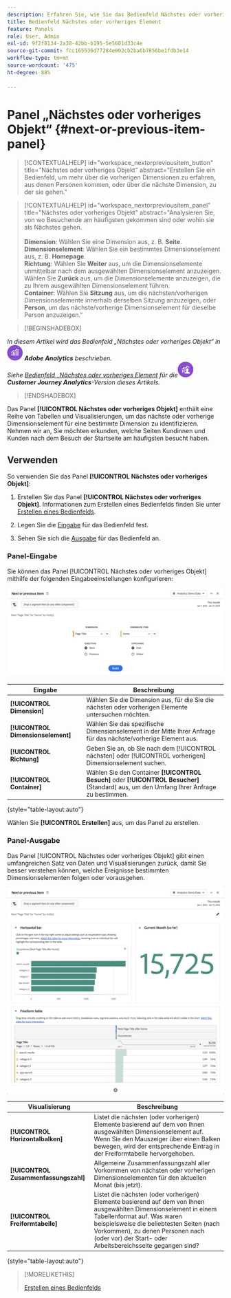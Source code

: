 ```yaml
---
description: Erfahren Sie, wie Sie das Bedienfeld Nächstes oder vorheriges Element verwenden, das die nächsten oder vorherigen Elemente für eine bestimmte Dimension anzeigt.
title: Bedienfeld Nächstes oder vorheriges Element
feature: Panels
role: User, Admin
exl-id: 9f2f8134-2a38-42bb-b195-5e5601d33c4e
source-git-commit: fcc165536d77284e002cb2ba6b7856be1fdb3e14
workflow-type: tm+mt
source-wordcount: '475'
ht-degree: 88%

---
```


# Panel „Nächstes oder vorheriges Objekt“ {#next-or-previous-item-panel}

>[!CONTEXTUALHELP]
>id="workspace_nextorpreviousitem_button"
>title="Nächstes oder vorheriges Objekt"
>abstract="Erstellen Sie ein Bedienfeld, um mehr über die vorherigen Dimensionen zu erfahren, aus denen Personen kommen, oder über die nächste Dimension, zu der sie gehen."

>[!CONTEXTUALHELP]
>id="workspace_nextorpreviousitem_panel"
>title="Nächstes oder vorheriges Objekt"
>abstract="Analysieren Sie, von wo Besuchende am häufigsten gekommen sind oder wohin sie als Nächstes gehen.<br/><br/>**Dimension**: Wählen Sie eine Dimension aus, z. B. **Seite**.<br/>**Dimensionselement**: Wählen Sie ein bestimmtes Dimensionselement aus, z. B. **Homepage**.<br/>**Richtung**: Wählen Sie **Weiter** aus, um die Dimensionselemente unmittelbar nach dem ausgewählten Dimensionselement anzuzeigen. Wählen Sie **Zurück** aus, um die Dimensionselemente anzuzeigen, die zu Ihrem ausgewählten Dimensionselement führen.<br/>**Container**: Wählen Sie **Sitzung** aus, um die nächsten/vorherigen Dimensionselemente innerhalb derselben Sitzung anzuzeigen, oder **Person**, um das nächste/vorherige Dimensionselement für dieselbe Person anzuzeigen."

>[!BEGINSHADEBOX]

_In diesem Artikel wird das Bedienfeld „Nächstes oder vorheriges Objekt“ in_ ![AdobeAnalytics](/help/assets/icons/AdobeAnalytics.svg) _**Adobe Analytics** beschrieben._<br/>_Siehe [Bedienfeld „Nächstes oder vorheriges Element](/help/analyze/analysis-workspace/c-panels/next-previous.md) für die_![CustomerJourneyAnalytics](/help/assets/icons/CustomerJourneyAnalytics.svg) _**Customer Journey Analytics**-Version dieses Artikels._

>[!ENDSHADEBOX]

Das Panel **[!UICONTROL Nächstes oder vorheriges Objekt]** enthält eine Reihe von Tabellen und Visualisierungen, um das nächste oder vorherige Dimensionselement für eine bestimmte Dimension zu identifizieren. Nehmen wir an, Sie möchten erkunden, welche Seiten Kundinnen und Kunden nach dem Besuch der Startseite am häufigsten besucht haben.

## Verwenden

So verwenden Sie das Panel **[!UICONTROL Nächstes oder vorheriges Objekt]**:

1. Erstellen Sie das Panel **[!UICONTROL Nächstes oder vorheriges Objekt]**. Informationen zum Erstellen eines Bedienfelds finden Sie unter [Erstellen eines Bedienfelds](panels.md#create-a-panel).

1. Legen Sie die [Eingabe](#panel-input) für das Bedienfeld fest.

1. Sehen Sie sich die [Ausgabe](#panel-output) für das Bedienfeld an.

### Panel-Eingabe

Sie können das Panel [!UICONTROL Nächstes oder vorheriges Objekt] mithilfe der folgenden Eingabeeinstellungen konfigurieren:

![Panel Nächstes oder vorheriges Objekt](assets/next-or-previous-item.png)

| Eingabe | Beschreibung |
| --- | --- |
| **[!UICONTROL Dimension]** | Wählen Sie die Dimension aus, für die Sie die nächsten oder vorherigen Elemente untersuchen möchten. |
| **[!UICONTROL Dimensionselement]** | Wählen Sie das spezifische Dimensionselement in der Mitte Ihrer Anfrage für das nächste/vorherige Element aus. |
| **[!UICONTROL Richtung]** | Geben Sie an, ob Sie nach dem [!UICONTROL nächsten] oder [!UICONTROL vorherigen] Dimensionselement suchen. |
| **[!UICONTROL Container]** | Wählen Sie den Container **[!UICONTROL Besuch]** oder **[!UICONTROL Besucher]** (Standard) aus, um den Umfang Ihrer Anfrage zu bestimmen. |

{style="table-layout:auto"}

Wählen Sie **[!UICONTROL Erstellen]** aus, um das Panel zu erstellen.

### Panel-Ausgabe

Das Panel [!UICONTROL Nächstes oder vorheriges Objekt] gibt einen umfangreichen Satz von Daten und Visualisierungen zurück, damit Sie besser verstehen können, welche Ereignisse bestimmten Dimensionselementen folgen oder vorausgehen.

![Panel-Ausgabe für Nächstes/Vorheriges](assets/next-or-previous-item-output.png)


| Visualisierung | Beschreibung |
| --- | --- |
| **[!UICONTROL Horizontalbalken]** | Listet die nächsten (oder vorherigen) Elemente basierend auf dem von Ihnen ausgewählten Dimensionselement auf. Wenn Sie den Mauszeiger über einen Balken bewegen, wird der entsprechende Eintrag in der Freiformtabelle hervorgehoben. |
| **[!UICONTROL Zusammenfassungszahl]** | Allgemeine Zusammenfassungszahl aller Vorkommen von nächsten oder vorherigen Dimensionselementen für den aktuellen Monat (bis jetzt). |
| **[!UICONTROL Freiformtabelle]** | Listet die nächsten (oder vorherigen) Elemente basierend auf dem von Ihnen ausgewählten Dimensionselement in einem Tabellenformat auf. Was waren beispielsweise die beliebtesten Seiten (nach Vorkommen), zu denen Personen nach (oder vor) der Start- oder Arbeitsbereichsseite gegangen sind? |

{style="table-layout:auto"}


>[!MORELIKETHIS]
>
>[Erstellen eines Bedienfelds](/help//analyze/analysis-workspace/c-panels/panels.md#create-a-panel)
>

<!--
# Next or previous item panel

This panel contains a number of tables and visualizations to easily identify the next or previous dimension item for a specific dimension. For example, you might want to explore which pages customers went to most often after they visited the Home page.

## Access the panel

You can access the panel from within [!UICONTROL Reports] or within [!UICONTROL Workspace].

| Access point | Description |
| --- | --- |
| [!UICONTROL Reports] | <ul><li>The panel is already dropped into a project.</li><li>The left rail is collapsed.</li><li>If you selected [!UICONTROL Next page], default settings have already been applied, such as [!UICONTROL Page] for [!UICONTROL Dimension], and the top page as the [!UICONTROL Dimension Item], [!UICONTROL Next] for [!UICONTROL Direction] and [!UICONTROL Visit] for [!UICONTROL Container]. You can modify all these settings.</li></ul>![Next/Previous panel](assets/next-previous.png)|
| Workspace | Create a new project and select the Panel icon in the left rail. Then drag the [!UICONTROL Next or previous item] panel above the Freeform table. Notice that the [!UICONTROL Dimension] and [!UICONTROL Dimension Item] fields are left blank. Select a dimension from the drop-down list. [!UICONTROL Dimension items] are populated based on the [!UICONTROL dimension] you chose. The top dimension item gets added, but you can select a different item. The defaults are Next and Visitor. Again, you can modify these as well.<p>![Next/Previous panel](assets/next-previous2.png) |

{style="table-layout:auto"}

## Panel Inputs {#Input}

You can configure the [!UICONTROL Next or previous item] panel panel using these input settings:

| Setting | Description |
| --- | --- |
| Segment (or other component) drop zone | You can drag and drop segments or other components to further filter your panel results. |
| Dimension | The dimension for which you want to explore next or previous items. |
| Dimension Item | The specific item at the center of your next/previous inquiry. |
| Direction | Specify whether you are looking for the [!UICONTROL Next] or the [!UICONTROL Previous] dimension item. |
| Container | [!UICONTROL Visit] or [!UICONTROL Visitor] (default) determine the scope of your inquiry. |

{style="table-layout:auto"}

Click **[!UICONTROL Build]** to build the panel.

## Panel output {#output}

The [!UICONTROL Next or previous item] panel returns a rich set of data and visualizations to help you better understand what occurrences follow or precede specific dimension items.

![Next/Previous panel output](assets/next-previous-output.png)

![Next/Previous panel output](assets/next-previous-output2.png)

| Visualization | Description |
| --- | --- |
| Horizontal bar | Lists the next (or previous) items based on the dimension item you chose. Hovering over an individual bar highlights the corresponding item in the Freeform table. |
| Summary number | High-level summary number of all next or previous dimension item occurrences for the current month (so far.) |
| Freeform table | Lists the next (or previous) items based on the dimension item you chose, in a table format. For example, which were the most popular pages (by occurrences) that people went to after (or before) the home page or the workspace page. |

{style="table-layout:auto"}

-->